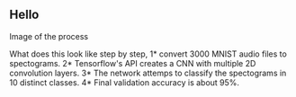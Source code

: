 ## Hello

Image of the process

What does this look like step by step,
1* convert 3000 MNIST audio files to spectograms.
2* Tensorflow's API creates a CNN with multiple 2D convolution layers.
3* The network attemps to classify the spectograms in 10 distinct classes. 
4* Final validation accuracy is about 95%.
